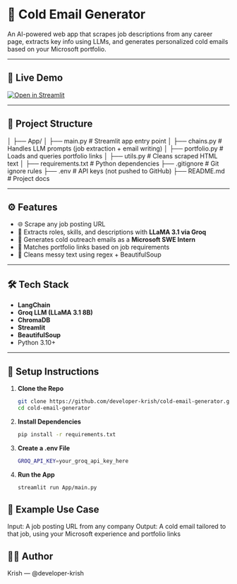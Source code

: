 # 📧 Cold Email Generator

An AI-powered web app that scrapes job descriptions from any career page, extracts key info using LLMs, and generates personalized cold emails based on your Microsoft portfolio.

---

## 🚀 Live Demo

[![Open in Streamlit](https://static.streamlit.io/badges/streamlit_badge_black_white.svg)](https://cold-email-generator.streamlit.app)

---

## 📂 Project Structure
│
├── App/
│ ├── main.py # Streamlit app entry point
│ ├── chains.py # Handles LLM prompts (job extraction + email writing)
│ ├── portfolio.py # Loads and queries portfolio links
│ ├── utils.py # Cleans scraped HTML text
│
├── requirements.txt # Python dependencies
├── .gitignore # Git ignore rules
├── .env # API keys (not pushed to GitHub)
├── README.md # Project docs


---

## ⚙️ Features

- 🌐 Scrape any job posting URL
- 🧠 Extracts roles, skills, and descriptions with **LLaMA 3.1 via Groq**
- 📩 Generates cold outreach emails as a **Microsoft SWE Intern**
- 🔗 Matches portfolio links based on job requirements
- 🧹 Cleans messy text using regex + BeautifulSoup

---

## 🛠️ Tech Stack

- **LangChain**
- **Groq LLM (LLaMA 3.1 8B)**
- **ChromaDB**
- **Streamlit**
- **BeautifulSoup**
- Python 3.10+

---

## 🔧 Setup Instructions

1. **Clone the Repo**

   ```bash
   git clone https://github.com/developer-krish/cold-email-generator.git
   cd cold-email-generator
2. **Install Dependencies**

   ```bash
   pip install -r requirements.txt
3. **Create a .env File**

   ```bash
   GROQ_API_KEY=your_groq_api_key_here
4. **Run the App**

   ```bash
   streamlit run App/main.py

## 📎 Example Use Case
  Input: A job posting URL from any company
  Output: A cold email tailored to that job, using your Microsoft experience and portfolio links

## 🙋‍♂️ Author
  Krish — @developer-krish
